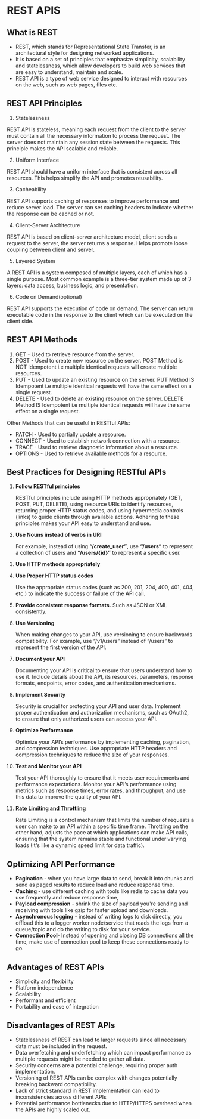 # REST APIS

## What is REST
- REST, which stands for Representational State Transfer, is an architectural style for designing networked applications.
- It is based on a set of principles that emphasize simplicity, scalability and statelessness, which allow developers to build web services that are easy to understand, maintain and scale.
- REST API is a type of web service designed to interact with resources on the web, such as web pages, files etc.

## REST API Principles
1. Statelessness

REST API is stateless, meaning each request from the client to the server must contain all the necessary information to process the request. The server does not maintain any session state between the requests. This principle makes the API scalable and reliable.

2. Uniform Interface

REST API should have a uniform interface that is consistent across all resources. This helps simplify the API and promotes reusability.

3. Cacheability

REST API supports caching of responses to improve performance and reduce server load. The server can set caching headers to indicate whether the response can be cached or not.

4. Client-Server Architecture

REST API is based on client-server architecture model, client sends a request to the server, the server returns a response. Helps promote loose coupling between client and server.

5. Layered System

A REST API is a system composed of multiple layers, each of which has a single purpose. Most common example is a three-tier system made up of 3 layers: data access, business logic, and presentation.

6. Code on Demand(optional)

REST API supports the execution of code on demand. The server can return executable code in the response to the client which can be executed on the client side.

## REST API Methods
1. GET - Used to retrieve resource from the server.
2. POST - Used to create new resource on the server. POST Method is NOT Idempotent i.e multiple identical requests will create multiple resources.
3. PUT - Used to update an existing resource on the server. PUT Method IS Idempotent i.e multiple identical requests will have the same effect on a single request.
4. DELETE - Used to delete an existing resource on the server. DELETE Method IS Idempotent i.e multiple identical requests will have the same effect on a single request.

Other Methods that can be useful in RESTful APIs: 
- PATCH - Used to partially update a resource.
- CONNECT - Used to establish network connection with a resource.
- TRACE - Used to retrieve diagnostic information about a resource.
- OPTIONS - Used to retrieve available methods for a resource.

## Best Practices for Designing RESTful APIs
1. **Follow RESTful principles**

    RESTful principles include using HTTP methods appropriately (GET, POST, PUT, DELETE), using resource URIs to identify resources, returning proper HTTP status codes, and using hypermedia controls (links) to guide clients through available actions. Adhering to these principles makes your API easy to understand and use. 

2. **Use Nouns instead of verbs in URI**

    For example, instead of using **“/create_user”**, use **“/users”** to represent a collection of users and **“/users/{id}”** to represent a specific user. 

3. **Use HTTP methods appropriately**

4. **Use Proper HTTP status codes**

    Use the appropriate status codes (such as 200, 201, 204, 400, 401, 404, etc.) to indicate the success or failure of the API call.

5. **Provide consistent response formats.**
    Such as JSON or XML consistently.

6. **Use Versioning**

    When making changes to your API, use versioning to ensure backwards compatibility. For example, use “/v1/users” instead of “/users” to represent the first version of the API.

7. **Document your API**

    Documenting your API is critical to ensure that users understand how to use it. Include details about the API, its resources, parameters, response formats, endpoints, error codes, and authentication mechanisms.

8. **Implement Security**

    Security is crucial for protecting your API and user data. Implement proper authentication and authorization mechanisms, such as OAuth2, to ensure that only authorized users can access your API.

9. **Optimize Performance**

    Optimize your API’s performance by implementing caching, pagination, and compression techniques. Use appropriate HTTP headers and compression techniques to reduce the size of your responses.

10. **Test and Monitor your API**

    Test your API thoroughly to ensure that it meets user requirements and performance expectations. Monitor your API’s performance using metrics such as response times, error rates, and throughput, and use this data to improve the quality of your API.
11. [**Rate Limiting and Throttling**](https://apidog.com/blog/rate-limiting-vs-throttling/#rate-limiting-features)

    Rate Limiting is a control mechanism that limits the number of requests a user can make to an API within a specific time frame.
    Throttling on the other hand, adjusts the pace at which applications can make API calls, ensuring that the system remains stable and functional under varying loads (It's like a dynamic speed limit for data traffic).
## Optimizing API Performance
- **Pagination** - when you have large data to send, break it into chunks and send as paged results to reduce load and reduce response time.
- **Caching** - use different caching with tools like redis to cache data you use frequently and reduce response time,
- **Payload compression** - shrink the size of payload you're sending and receiving with tools like gzip for faster upload and downloads.
- **Asynchronous logging** - instead of writing logs to disk directly, you offload this to a logger worker node/service that reads the logs from a queue/topic and do the writing to disk for your service.
- **Connection Pool**- Instead of opening and closing DB connections all the time, make use of connection pool to keep these connections ready to go.

## Advantages of REST APIs
- Simplicity and flexibility
- Platform independence
- Scalability
- Performant and efficient
- Portability and ease of integration

## Disadvantages of REST APIs
- Statelessness of REST can lead to larger requests since all necessary data must be included in the request.
- Data overfetching and underfetching which can impact performance as multiple requests might be needed to gather all data.
- Security concerns are a potential challenge, requiring proper auth implementation.
- Versioning of REST APIs can be complex with changes potentially breaking backward compatibility.
- Lack of strict standard in REST implementation can lead to inconsistencies across different APIs
- Potential performance bottlenecks due to HTTP/HTTPS overhead when the APIs are highly scaled out.

